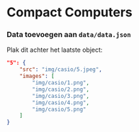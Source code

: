 # Compact Computers

### Data toevoegen aan `data/data.json`
Plak dit achter het laatste object:
```json
"5": {
    "src": "img/casio/5.jpeg",
    "images": [
        "img/casio/1.png", 
        "img/casio/2.png", 
        "img/casio/3.png", 
        "img/casio/4.png", 
        "img/casio/5.png"
    ]
}
```